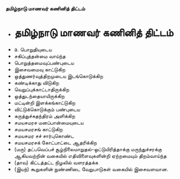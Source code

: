**தமிழ்நாடு மாணவர் கணினித் திட்டம்**
- # தமிழ்நாடு மாணவர் கணினித் திட்டம்
- a. பொறுதியுடைய
- சகிப்புத்தன்மை வாய்ந்த
- பொறுத்தமைவுப்பண்புடைய
- இசைவமைவு காட்டுகிற
- ஒத்துணர்வுத்திறமுடைய இடங்கொடுக்கிற
- கண்டிக்காது விடுகிற
- வெறுப்புக்காட்டாதிருக்கிற
- ஒத்துடந்தையாயிருக்கிற
- மட்டின்றி இளக்கங்காட்டுகிற
- விட்டுக்கொடுக்கும் பண்புடைய
- கருத்துச்சுதந்திரம் அளிக்கிற
- சமயசமரச மனப்பான்மையுடைய
- சமயசமரசங் காட்டுகிற
- சமயசமர சச் சார்புகொண்ட
- சமயசமரசக் கோட்பாட்டை ஆதரிக்கிற
- (மரு) தட்பவெப்பச் சூழ்நிலைமாறுதல்-ஒட்டுயிரித்தாக்கு மருந்துச்சரக்கு ஆகியவற்றின் வகையில் எதிவிளைவுகளின்றி ஏற்றமையும் திறம்வாய்ந்த
- (தாவ) கிட்டத்தட்ட நிழலில் வளரத்தக்க
- (இயந்) கூறுகளின் நுண்ணிடை வேறுபாடுகள் வகையில் இசைவளவான.

